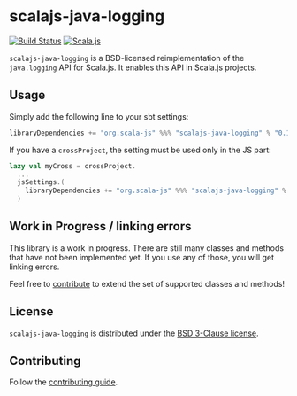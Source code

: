 # scalajs-java-logging

[![Build Status](https://travis-ci.org/scala-js/scala-js-java-logging.svg?branch=master)](https://travis-ci.org/scala-js/scala-js-java-logging)
[![Scala.js](https://www.scala-js.org/assets/badges/scalajs-0.6.17.svg)](https://www.scala-js.org/)

`scalajs-java-logging` is a BSD-licensed reimplementation of the `java.logging` API for Scala.js. 
It enables this API in Scala.js projects.

## Usage

Simply add the following line to your sbt settings:

```scala
libraryDependencies += "org.scala-js" %%% "scalajs-java-logging" % "0.1.2"
```

If you have a `crossProject`, the setting must be used only in the JS part:

```scala
lazy val myCross = crossProject.
  ...
  jsSettings.(
    libraryDependencies += "org.scala-js" %%% "scalajs-java-logging" % "0.1.2"
  )
```

## Work in Progress / linking errors

This library is a work in progress.
There are still many classes and methods that have not been implemented yet.
If you use any of those, you will get linking errors.

Feel free to [contribute](./CONTRIBUTING.md) to extend the set of supported
classes and methods!

## License

`scalajs-java-logging` is distributed under the
[BSD 3-Clause license](./LICENSE.txt).

## Contributing

Follow the [contributing guide](./CONTRIBUTING.md).
